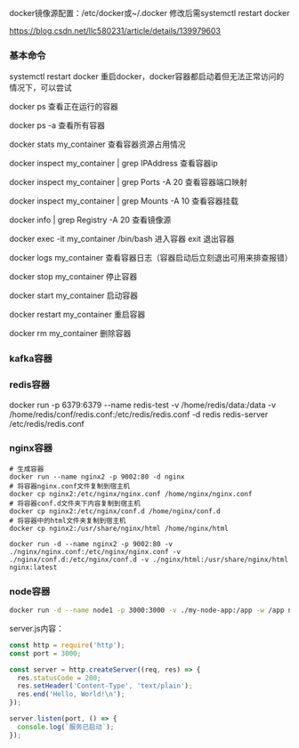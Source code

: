 
docker镜像源配置：/etc/docker或~/.docker 修改后需systemctl restart docker

https://blog.csdn.net/llc580231/article/details/139979603
### 基本命令
systemctl restart docker 重启docker，docker容器都启动着但无法正常访问的情况下，可以尝试

docker ps 查看正在运行的容器

docker ps -a 查看所有容器

docker stats my_container 查看容器资源占用情况

docker inspect my_container | grep IPAddress 查看容器ip

docker inspect my_container | grep Ports -A 20 查看容器端口映射

docker inspect my_container | grep Mounts -A 10 查看容器挂载

docker info | grep Registry -A 20 查看镜像源


docker exec -it my_container /bin/bash 进入容器 exit 退出容器

docker logs my_container 查看容器日志（容器启动后立刻退出可用来排查报错）

docker stop my_container 停止容器

docker start my_container 启动容器

docker restart my_container 重启容器

docker rm my_container 删除容器

### kafka容器


### redis容器
docker run -p 6379:6379 --name redis-test -v /home/redis/data:/data -v /home/redis/conf/redis.conf:/etc/redis/redis.conf -d redis redis-server /etc/redis/redis.conf

### nginx容器
```
# 生成容器
docker run --name nginx2 -p 9002:80 -d nginx
# 将容器nginx.conf文件复制到宿主机
docker cp nginx2:/etc/nginx/nginx.conf /home/nginx/nginx.conf
# 将容器conf.d文件夹下内容复制到宿主机
docker cp nginx2:/etc/nginx/conf.d /home/nginx/conf.d
# 将容器中的html文件夹复制到宿主机
docker cp nginx2:/usr/share/nginx/html /home/nginx/html
```

```
docker run -d --name nginx2 -p 9002:80 -v ./nginx/nginx.conf:/etc/nginx/nginx.conf -v ./nginx/conf.d:/etc/nginx/conf.d -v ./nginx/html:/usr/share/nginx/html nginx:latest
```

### node容器
```bash
docker run -d --name node1 -p 3000:3000 -v ./my-node-app:/app -w /app node:latest node server.js
```

server.js内容：
```js
const http = require('http');
const port = 3000;

const server = http.createServer((req, res) => {
  res.statusCode = 200;
  res.setHeader('Content-Type', 'text/plain');
  res.end('Hello, World!\n');
});

server.listen(port, () => {
  console.log(`服务已启动`);
});
```
